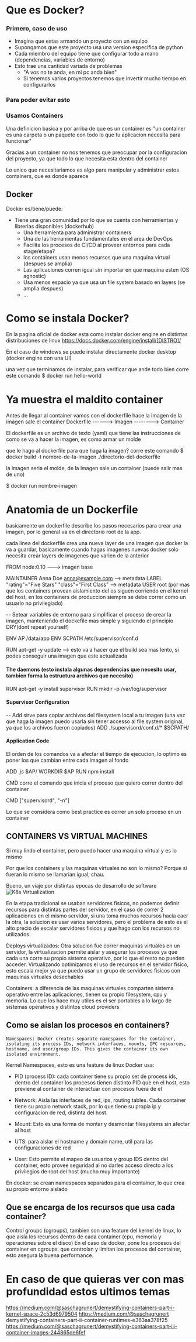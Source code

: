 # Que es Docker?

### Primero, caso de uso

- Imagina que estas armando un proyecto con un equipo
- Supongamos que este proyecto usa una version especifica de python
- Cada miembro del equipo tiene que configurar todo a mano (dependencias, variables de entorno)
- Esto trae una cantidad variada de problemas
  - "A vos no te anda, en mi pc anda bien"
  - Si tenemos varios proyectos tenemos que invertir mucho tiempo en configurarlos

### Para poder evitar esto

### Usamos Containers

Una definicion basica y por arriba de que es un container es "un container es una carpeta o un paquete con todo lo que tu aplicacion necesita para funcionar"

Gracias a un container no nos tenemos que preocupar por la configuracion del proyecto, ya que todo lo que necesita esta dentro del container

Lo unico que necesitariamos es algo para manipular y administrar estos containers, que es donde aparece

## Docker

Docker es/tiene/puede:

- Tiene una gran comunidad por lo que se cuenta con herramientas y librerias disponibles (dockerhub)
  - Una herramienta para administrar containers
  - Una de las herramientas fundamentales en el area de DevOps
  - Facilita los procesos de CI/CD al proveer entornos para cada stage/etapa?
  - los containers usan menos recursos que una maquina virtual (despues se amplia)
  - Las aplicaciones corren igual sin importar en que maquina esten (OS agnostic)
  - Usa menos espacio ya que usa un file system basado en layers (se amplia despues)
  - ...

# Como se instala Docker?
En la pagina oficial de docker esta como instalar docker engine en distintas distribuciones de linux
https://docs.docker.com/engine/install/[DISTRO]/

En el caso de windows se puede instalar directamente docker desktop (docker engine con una UI)

una vez que terminamos de instalar, para verificar que ande todo bien corre este comando $ docker run hello-world

# Ya muestra el maldito container

Antes de llegar al container vamos con el dockerfile hace la imagen de la imagen sale el container
Dockerfile ------> Imagen --------> Container

El dockerfile es un archivo de texto (yaml) que tiene las instrucciones de como se va a hacer la imagen, es como armar un molde

que le hago al dockerfile para que haga la imagen?
corre este comando $ docker build -t nombre-de-la-imagen ./directorio-del-dockerfile

la imagen seria el molde, de la imagen sale un container (puede salir mas de uno)

$ docker run nombre-imagen


# Anatomia de un Dockerfile
basicamente un dockerfile describe los pasos necesarios para crear una imagen, por lo general va en el directorio root de la app.

cada linea del dockerfile crea una nueva layer de una imagen que docker la va a guardar, basicamente cuando hagas imagenes nuevas docker solo necesita crear layers de imagenes que varien de la anterior


FROM node:0.10 ---> imagen base

MAINTAINER Anna Doe <anna@example.com> --> metadata
LABEL "rating"="Five Stars" "class"="First Class" --> metadata
USER root (por mas que los containers provean aislamiento del os siguen corriendo en el kernel del host, en los containers de produccion siempre se debe correr como un usuario no privilegiado)

-- Setear variables de entorno para simplificar el proceso de crear la imagen, manteniendo el dockefile mas simple y siguiendo el principio DRY(dont repeat yourself)

ENV AP /data/app
ENV SCPATH /etc/supervisor/conf.d



RUN apt-get -y update --> esto va a hacer que el build sea mas lento, si podes conseguir una imagen que este actualizada

#### The daemons (esto instala algunas dependencias que necesito usar, tambien forma la estructura archivos que necesito)

RUN apt-get -y install supervisor
RUN mkdir -p /var/log/supervisor

#### Supervisor Configuration
-- Add sirve para copiar archivos del filesystem local a tu imagen (una vez que haga la imagen puedo usarla sin tener accesso al file system original, ya que los archivos fueron copiados)
ADD ./supervisord/conf.d/\* $SCPATH/

#### Application Code

El orden de los comandos va a afectar el tiempo de ejecucion, lo optimo es poner los que cambian entre cada imagen al fondo

ADD _.js_ $AP/
WORKDIR $AP
RUN npm install

CMD corre el comando que inicia el proceso que quiero correr dentro del container

CMD ["supervisord", "-n"]

Lo que se considera como best practice es correr un solo proceso en un container

## CONTAINERS VS VIRTUAL MACHINES

Si muy lindo el container, pero puedo hacer una maquina virtual y es lo mismo

Por que los containers y las maquinas virtuales no son lo mismo?
Porque si fueran lo mismo se llamarian igual, chau.

Bueno, un viaje por distintas epocas de desarrollo de software
![K8s Virtualization](https://kubernetes.io/images/docs/Container_Evolution.svg)

En la etapa tradicional se usaban servidores fisicos, no podemos definir recursos para distintas partes del servidor, en el caso de correr 2 aplicaciones en el mismo servidor, si una toma muchos recursos hacia caer la otra, la solucion es usar varios servidores, pero el problema de esto es el alto precio de escalar servidores fisicos y que hago con los recursos no utilizados. 

Deploys virtualizados: Otra solucion fue correr maquinas virtuales en un servidor, la virtualizacion permite aislar y asegurar los procesos ya que cada una corre su propio sistema operativo, por lo que el resto no pueden acceder.
Virtualizando optimizamos el uso de recursos en el servidor fisico, esto escala mejor ya que puedo usar un grupo de servidores fisicos con maquinas virtuales desechables

Containers: a diferencia de las maquinas virtuales comparten sistema operativo entre las aplicaciones, tienen su propio filesystem, cpu y memoria. Lo que los hace muy utiles es el ser portables a lo largo de sistemas operativos y distintos cloud providers

## Como se aislan los procesos en containers?

    Namespaces: Docker creates separate namespaces for the container, isolating its process IDs, network interfaces, mounts, IPC resources, hostname, and user/group IDs. This gives the container its own isolated environment.



Kernel Namespaces, esto es una feature de linux
Docker usa:
 - PID (process ID): cada container tiene su propio set de process ids, dentro del container los procesos tienen distinto PID que en el host, esto previene al container de interactuar con procesos fuera de el
 - Network: Aisla las interfaces de red, ips, routing tables. Cada container tiene su propio network stack, por lo que tiene su propia ip y configuracion de red, distinta del host.

 - Mount: Esto es una forma de montar y desmontar filesystems sin afectar al host

 - UTS: para aislar el hostname y domain name, util para las configuraciones de red

 - User: Esto permite el mapeo de usuarios y group IDS dentro del container, esto provee seguridad al no darles acceso directo a los privilegios de root del host (mucho muy importante)

En docker: se crean namespaces separados para el container, lo que crea su propio entorno aislado

## Que se encarga de los recursos que usa cada container?

Control groupc (cgroups), tambien son una feature del kernel de linux, lo que aisla los recursos dentro de cada container (cpu, memoria y operaciones sobre el disco)
En el caso de docker, pone los procesos del container en cgroups, que controlan y limitan los procesos del container, esto asegura la buena performance.



# En caso de que quieras ver con mas profundidad estos ultimos temas
https://medium.com/@saschagrunert/demystifying-containers-part-i-kernel-space-2c53d6979504
https://medium.com/@saschagrunert demystifying-containers-part-ii-container-runtimes-e363aa378f25
https://medium.com/@saschagrunert/demystifying-containers-part-iii-container-images-244865de6fef